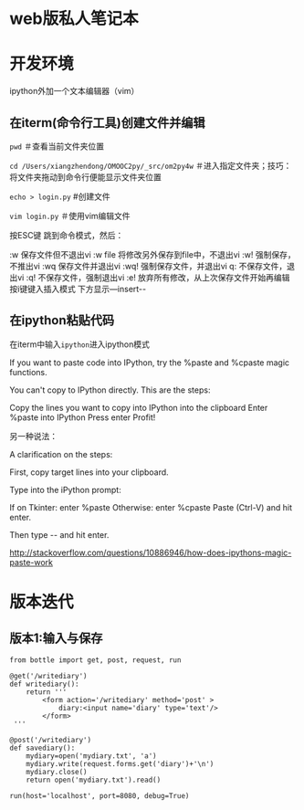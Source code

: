 # web版私人笔记本


# 开发环境
ipython外加一个文本编辑器（vim）


## 在iterm(命令行工具)创建文件并编辑
 ```pwd``` ＃查看当前文件夹位置
 
```cd /Users/xiangzhendong/OMOOC2py/_src/om2py4w``` ＃进入指定文件夹；技巧：将文件夹拖动到命令行便能显示文件夹位置

```echo > login.py``` #创建文件

```vim login.py```    ＃使用vim编辑文件


按ESC键 跳到命令模式，然后：

:w   保存文件但不退出vi
:w file 将修改另外保存到file中，不退出vi
:w!   强制保存，不推出vi
:wq  保存文件并退出vi
:wq! 强制保存文件，并退出vi
q:  不保存文件，退出vi
:q! 不保存文件，强制退出vi
:e! 放弃所有修改，从上次保存文件开始再编辑
按i键键入插入模式 下方显示—insert--


## 在ipython粘贴代码

在iterm中输入```ipython```进入ipython模式

If you want to paste code into IPython, try the %paste and %cpaste magic functions.

You can't copy to IPython directly. This are the steps:

Copy the lines you want to copy into IPython into the clipboard
Enter %paste into IPython
Press enter
Profit!

另一种说法：

A clarification on the steps:

First, copy target lines into your clipboard.

Type into the iPython prompt:

If on Tkinter: enter %paste
Otherwise: enter %cpaste
Paste (Ctrl-V) and hit enter.

Then type -- and hit enter.



http://stackoverflow.com/questions/10886946/how-does-ipythons-magic-paste-work





# 版本迭代
## 版本1:输入与保存


    from bottle import get, post, request, run

    @get('/writediary')
    def writediary():
        return '''
            <form action='/writediary' method='post' >
                diary:<input name='diary' type='text'/> 
            </form>
     '''

    @post('/writediary')
    def savediary():
        mydiary=open('mydiary.txt', 'a')
        mydiary.write(request.forms.get('diary')+'\n')
        mydiary.close()
        return open('mydiary.txt').read()

    run(host='localhost', port=8080, debug=True) 